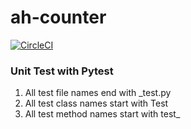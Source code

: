 # ah-counter

[![CircleCI](https://dl.circleci.com/status-badge/img/gh/superlidengke/ah-counter/tree/develop.svg?style=svg)](https://dl.circleci.com/status-badge/redirect/gh/superlidengke/ah-counter/tree/develop)


### Unit Test with Pytest
1. All test file names end with _test.py
2. All test class names start with Test
3. All test method names start with test_ 